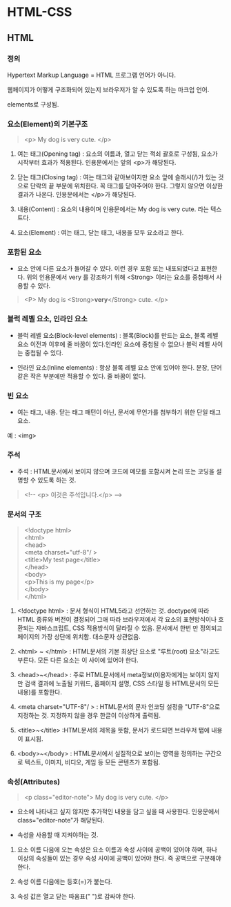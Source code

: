 # HTML-CSS

## HTML

### 정의

Hypertext Markup Language = HTML
프로그램 언어가 아니다.

웹페이지가 어떻게 구조화되어 있는지 브라우저가 알 수 있도록 하는 마크업 언어.

elements로 구성됨.


### 요소(Element)의 기본구조

> \<p> My dog is very cute. </p\>

1. 여는 태그(Opening tag) : 요소의 이름과, 열고 닫는 꺽쇠 괄호로 구성됨, 요소가 시작부터 효과가 적용된다. 인용문에서는 앞의 \<p\>가 해당된다.

2. 닫는 태그(Closing tag) : 여는 태그와 같아보이지만 요소 앞에 슬래시(/)가 있는 것으로 단락의 끝 부분에 위치한다. 꼭 태그를 닫아주어야 한다. 그렇지 않으면 이상한 결과가 나온다. 인용문에서는 \</p\>가 해당된다.

3. 내용(Content) : 요소의 내용이며 인용문에서는 My dog is very cute. 라는 텍스트다.

4. 요소(Element) : 여는 태그, 닫는 태그, 내용을 모두 요소라고 한다.

### 포함된 요소

+ 요소 안에 다른 요소가 들어갈 수 있다. 이런 경우 포함 또는 내포되었다고 표현한다. 위의 인용문에서 very 를 강조하기 위해 \<Strong\> 이라는 요소를 중첩해서 사용할 수 있다.

> \<P> My dog is <Strong\><Strong>very</Strong>\</Strong\> cute. </p\>

### 블럭 레벨 요소, 인라인 요소

+ 블럭 레벨 요소(Block-level elements) : 블록(Block)를 만드는 요소, 블록 레벨 요소 이전과 이후에 줄 바꿈이 있다.인라인 요소에 중첩될 수 없으나 블럭 레벨 사이는 중첩될 수 있다.

+ 인라인 요소(Inline elements) : 항상 블록 레벨 요소 안에 있어야 한다. 문장, 단어 같은 작은 부분에만 적용할 수 있다. 줄 바꿈이 없다.

### 빈 요소

+ 여는 태그, 내용. 닫는 태그 패턴이 아닌, 문서에 무언가를 첨부하기 위한 단일 태그 요소.

예 : \<img\>

### 주석

+ 주석 : HTML문서에서 보이지 않으며 코드에 메모를 포함시켜 논리 또는 코딩을 설명할 수 있도록 하는 것.

> \<!-- \<p> 이것은 주석입니다.</p\> --\>

### 문서의 구조

> \<!doctype html\><br>
> \<html\><br>
>  \<head\><br>
>    \<meta charset="utf-8"/ \><br>
>    \<title>My test page</title\><br>
>   \</head\><br>
>   \<body\><br>
>    \<p>This is my page</p\><br>
>   \</body\><br>
> \</html\>

1. \<!doctype html\> : 문서 형식이 HTML5라고 선언하는 것. doctype에 따라 HTML 종류와 버전이 결정되어 그애 따라 브라우저에서 각 요소의 표현방식이나 호환되는 자바스크립트, CSS 적용방식이 달라질 수 있음. 문서에서 한번 만 정의되고 페이지의 가장 상단에 위치함. 대소문자 상관없음.

2. \<html\> ~ \</html\> : HTML문서의 기본 최상단 요소로 "루트(root) 요소"라고도 부른다. 모든 다른 요소는 이 사이에 있어야 한다.

3. \<head\>~\</head\> : 주로 HTML문서에서 meta정보(이용자에게는 보이지 않지만 검색 결과에 노출될 키워드, 홈페이지 설명, CSS 스타일 등 HTML문서의 모든 내용)를 포함한다.

4. \<meta charset="UTF-8"/ \> : HTML문서의 문자 인코딩 설정을 "UTF-8"으로 지정하는 것. 지정하지 않을 경우 한글이 이상하게 출력됨.

5.  \<title\>~\</title\> :HTML문서의 제목을 뜻함, 문서가 로드되면 브라우저 탭에 내용이 표시됨.

6. <body\>~\</body\> : HTML문서에서 실질적으로 보이는 영역을 정의하는 구간으로 텍스트, 이미지, 비디오, 게임 등 모든 콘텐츠가 포함됨.

### 속성(Attributes)

> \<p class="editor-note"> My dog is very cute. </p\>

+ 요소에 나타내고 싶지 않지만 추가적인 내용을 담고 싶을 때 사용한다. 인용문에서 class="editor-note"가 해당된다.

+ 속성을 사용할 때 지켜야하는 것.
1. 요소 이름 다음에 오는 속성은 요소 이름과 속성 사이에 공백이 있어야 하며, 하나 이상의 속성들이 있는 경우 속성 사이에 공백이 있어야 한다. 즉 공백으로 구분해야 한다.

2. 속성 이름 다음에는 등호(=)가 붙는다.

3. 속성 값은 열고 닫는 따옴표(" ")로 감싸야 한다.


